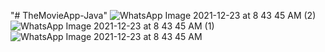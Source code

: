 "# TheMovieApp-Java" 
![WhatsApp Image 2021-12-23 at 8 43 45 AM (2)](https://user-images.githubusercontent.com/54407133/147248905-fb58088f-c1f8-4db2-8ef4-c9e6a666a4ce.jpeg)
![WhatsApp Image 2021-12-23 at 8 43 45 AM (1)](https://user-images.githubusercontent.com/54407133/147248912-0db2f25a-7976-4453-a26e-91fbb504e534.jpeg)
![WhatsApp Image 2021-12-23 at 8 43 45 AM](https://user-images.githubusercontent.com/54407133/147248915-fbd57b0f-72bd-46d1-a6b3-0620b486ed8d.jpeg)

